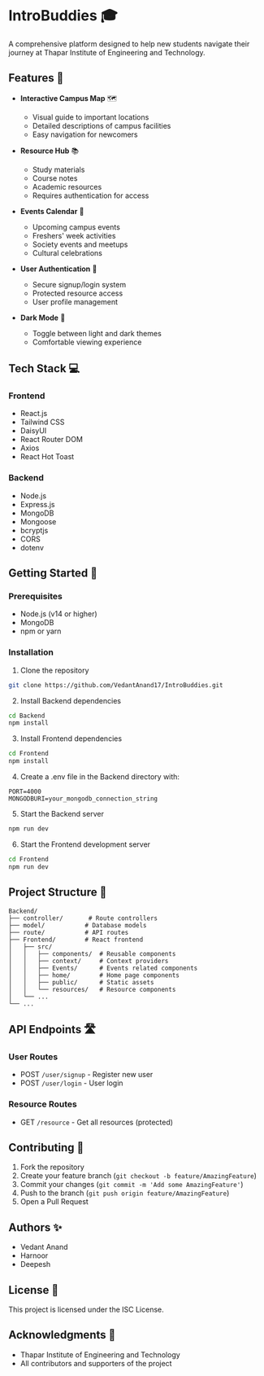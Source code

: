 # IntroBuddies 🎓

A comprehensive platform designed to help new students navigate their journey at Thapar Institute of Engineering and Technology.

## Features 🌟

- **Interactive Campus Map** 🗺️
  - Visual guide to important locations
  - Detailed descriptions of campus facilities
  - Easy navigation for newcomers

- **Resource Hub** 📚
  - Study materials
  - Course notes
  - Academic resources
  - Requires authentication for access

- **Events Calendar** 🎉
  - Upcoming campus events
  - Freshers' week activities
  - Society events and meetups
  - Cultural celebrations

- **User Authentication** 🔐
  - Secure signup/login system
  - Protected resource access
  - User profile management

- **Dark Mode** 🌙
  - Toggle between light and dark themes
  - Comfortable viewing experience

## Tech Stack 💻

### Frontend
- React.js
- Tailwind CSS
- DaisyUI
- React Router DOM
- Axios
- React Hot Toast

### Backend
- Node.js
- Express.js
- MongoDB
- Mongoose
- bcryptjs
- CORS
- dotenv

## Getting Started 🚀

### Prerequisites
- Node.js (v14 or higher)
- MongoDB
- npm or yarn

### Installation

1. Clone the repository
```bash
git clone https://github.com/VedantAnand17/IntroBuddies.git
```

2. Install Backend dependencies
```bash
cd Backend
npm install
```

3. Install Frontend dependencies
```bash
cd Frontend
npm install
```

4. Create a .env file in the Backend directory with:
```env
PORT=4000
MONGODBURI=your_mongodb_connection_string
```

5. Start the Backend server
```bash
npm run dev
```

6. Start the Frontend development server
```bash
cd Frontend
npm run dev
```

## Project Structure 📁

```
Backend/
├── controller/       # Route controllers
├── model/           # Database models
├── route/           # API routes
├── Frontend/        # React frontend
│   ├── src/
│   │   ├── components/  # Reusable components
│   │   ├── context/     # Context providers
│   │   ├── Events/      # Events related components
│   │   ├── home/        # Home page components
│   │   ├── public/      # Static assets
│   │   └── resources/   # Resource components
│   └── ...
└── ...
```

## API Endpoints 🛣️

### User Routes
- POST `/user/signup` - Register new user
- POST `/user/login` - User login

### Resource Routes
- GET `/resource` - Get all resources (protected)

## Contributing 🤝

1. Fork the repository
2. Create your feature branch (`git checkout -b feature/AmazingFeature`)
3. Commit your changes (`git commit -m 'Add some AmazingFeature'`)
4. Push to the branch (`git push origin feature/AmazingFeature`)
5. Open a Pull Request

## Authors ✨

- Vedant Anand
- Harnoor
- Deepesh

## License 📝

This project is licensed under the ISC License.

## Acknowledgments 🙏

- Thapar Institute of Engineering and Technology
- All contributors and supporters of the project
